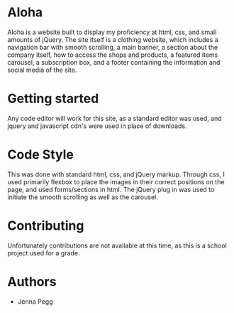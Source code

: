 # Aloha

Aloha is a website built to display my proficiency at html, css, and small amounts of jQuery. The site itself is a clothing website, which includes a navigation bar with smooth scrolling, a main banner, a section about the company itself, how to access the shops and products, a featured items carousel, a subscription box, and a footer containing the information and social media of the site.

# Getting started

Any code editor will work for this site, as a standard editor was used, and jquery and javascript cdn's were used in place of downloads.

# Code Style

This was done with standard html, css, and jQuery markup. Through css, I used primarily flexbox to place the images in their correct positions on the page, and used forms/sections in html. The jQuery plug in was used to initiate the smooth scrolling as well as the carousel.

# Contributing

Unfortunately contributions are not available at this time, as this is a school project used for a grade.

# Authors

- Jenna Pegg
